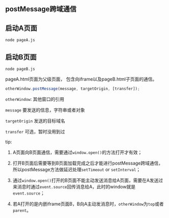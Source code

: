 ## postMessage跨域通信

## 启动A页面

`node pageA.js`

## 启动B页面

`node pageB.js`

pageA.html页面为父级页面， 包含向iframe以及pageB.html子页面的通信。

```js
otherWindow.postMessage(message, targetOrigin, [transfer]);
```

`otherWindow`: 其他窗口的引用

`message` 要发送的信息，字符串或者对象

`targetOrigin` 发送的目标域名

`transfer` 可选，暂时没用到过

tip:

1. A页面向B页面通信，需要通过`window.open()`的方法打开才有效；

2. 打开B页面后需要等到B页面加载完成之后才能进行postMessage跨域通信，所以postMessage方法做延迟处理`setTimeout` or `setInterval`；

3. 通过`window.open()`打开的B页面不能主动发送消息给A页面，需要在A发送过来消息时通过`event.source`回传消息给A，此时的window就是`event.source`；

4. 若A打开的是内嵌iframe页面B，B向A主动发消息时，`otherWindow`为`top`或者`parent`。
